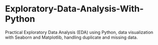 # Exploratory-Data-Analysis-With-Python
Practical Exploratory Data Analysis (EDA) using Python, data visualization with Seaborn and Matplotlib, handling duplicate and missing data. 
